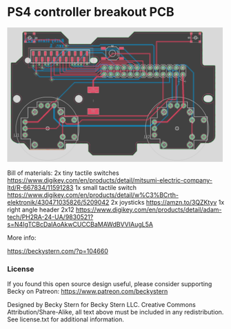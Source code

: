 # PS4 controller breakout PCB
 <a href="https://beckystern.com/?p=104660"><img src="assets/image.jpg?raw=true" width="500px"></a>

Bill of materials:
2x tiny tactile switches https://www.digikey.com/en/products/detail/mitsumi-electric-company-ltd/R-667834/11591283
1x small tactile switch https://www.digikey.com/en/products/detail/w%C3%BCrth-elektronik/430471035826/5209042
2x joysticks https://amzn.to/3QZKtyv
1x right angle header 2x12 https://www.digikey.com/en/products/detail/adam-tech/PH2RA-24-UA/9830521?s=N4IgTCBcDaIAoAkwCUCCBaMAWdBVVIAugL5A

More info:

https://beckystern.com/?p=104660

### License

If you found this open source design useful, please consider supporting Becky on Patreon: https://www.patreon.com/beckystern

Designed by Becky Stern for Becky Stern LLC.
Creative Commons Attribution/Share-Alike, all text above must be included in any redistribution. 
See license.txt for additional information.

